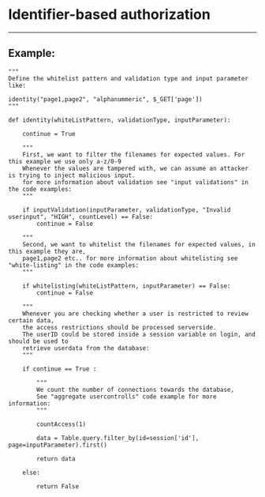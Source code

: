 # Identifier-based authorization
-------

## Example:

    """
    Define the whitelist pattern and validation type and input parameter like:

    identity("page1,page2", "alphanummeric", $_GET['page'])
    """

    def identity(whiteListPattern, validationType, inputParameter):

    	continue = True

    	"""
    	First, we want to filter the filenames for expected values. For this example we use only a-z/0-9
    	Whenever the values are tampered with, we can assume an attacker is trying to inject malicious input.
    	for more information about validation see "input validations" in the code examples:
    	"""

    	if inputValidation(inputParameter, validationType, "Invalid userinput", "HIGH", countLevel) == False:
            continue = False

    	"""
    	Second, we want to whitelist the filenames for expected values, in this example they are,
    	page1,page2 etc.. for more information about whitelisting see "white-listing" in the code examples:
    	"""

    	if whitelisting(whiteListPattern, inputParameter) == False:
            continue = False

    	"""
    	Whenever you are checking whether a user is restricted to review certain data,
    	the access restrictions should be processed serverside.
    	The userID could be stored inside a session variable on login, and should be used to
    	retrieve userdata from the database:
    	"""
    	
        if continue == True : 

    		"""
    		We count the number of connections towards the database,
    		See "aggregate usercontrolls" code example for more information:
    		"""

            countAccess(1)

            data = Table.query.filter_by(id=session['id'], page=inputParameter).first()

            return data

        else: 

            return False